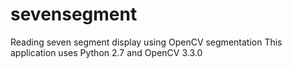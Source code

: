# sevensegment
Reading seven segment display using OpenCV segmentation
This application uses Python 2.7 and OpenCV 3.3.0
